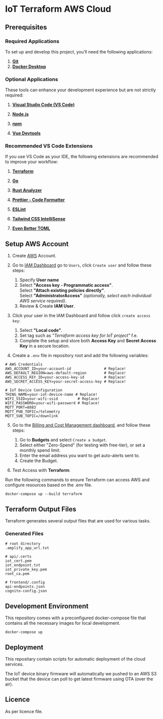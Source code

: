 # IoT Terraform AWS Cloud

## Prerequisites

### Required Applications

To set up and develop this project, you’ll need the following applications:

1. **[Git](https://git-scm.com/downloads)**
2. **[Docker Desktop](https://www.docker.com/products/docker-desktop/)**

### Optional Applications

These tools can enhance your development experience but are not strictly required:

1. **[Visual Studio Code (VS Code)](https://code.visualstudio.com/)**

2. **[Node.js](https://nodejs.org/)**

3. **[npm](https://docs.npmjs.com/downloading-and-installing-node-js-and-npm)**

4. **[Vue Devtools](https://devtools.vuejs.org/guide/installation.html)**

### Recommended VS Code Extensions

If you use VS Code as your IDE, the following extensions are recommended to improve your workflow:

1. **[Terraform](https://marketplace.visualstudio.com/items?itemName=hashicorp.terraform)**

2. **[Go](https://marketplace.visualstudio.com/items?itemName=golang.Go)**

3. **[Rust Analyzer](https://marketplace.visualstudio.com/items?itemName=rust-lang.rust-analyzer)**

4. **[Prettier - Code Formatter](https://marketplace.visualstudio.com/items?itemName=esbenp.prettier-vscode)**

5. **[ESLint](https://marketplace.visualstudio.com/items?itemName=dbaeumer.vscode-eslint)**

6. **[Tailwind CSS IntelliSense](https://marketplace.visualstudio.com/items?itemName=bradlc.vscode-tailwindcss)**

7. **[Even Better TOML](https://marketplace.visualstudio.com/items?itemName=tamasfe.even-better-toml)**

## Setup AWS Account

1. Create [AWS](https://console.aws.amazon.com/) Account.
2. Go to [IAM Dashboard](https://console.aws.amazon.com/iam/) go to `Users`, click `Create user` and follow these steps:

   1. Specify **User name**
   2. Select **"Access key - Programmatic access"**.  
      Select **"Attach existing policies directly"**.  
      Select **"AdministratorAccess"** _(optionally, select each individual AWS service required)_.
   3. Review & Create **IAM User**.

3. Click your user in the IAM Dashboard and follow click `create access key`:

   1. Select **"Local code"**.
   2. Set tag such as _"Terraform access key for IoT project"_ f.e.
   3. Complete the setup and store both **Access Key** and **Secret Access Key** in a secure location.

4. Create a `.env` file in repository root and add the following variables:

```shell
# AWS Credentials
AWS_ACCOUNT_ID=your-account-id               # Replace!
AWS_DEFAULT_REGION=aws-default-region        # Replace!
AWS_ACCESS_KEY_ID=your-access-key-id         # Replace!
AWS_SECRET_ACCESS_KEY=your-secret-access-key # Replace!

# IoT Device Configuration
THING_NAME=your-iot-device-name # Replace!
WIFI_SSID=your-wifi-ssid         # Replace!
WIFI_PASSWORD=your-wifi-password # Replace!
MQTT_PORT=8883
MQTT_PUB_TOPIC=/telemetry
MQTT_SUB_TOPIC=/downlink
```

5. Go to the [Billing and Cost Management dashboard](https://console.aws.amazon.com/costmanagement/), and follow these steps:

   1. Go to **Budgets** and select `Create a budget`.
   2. Select either "Zero-Spend" (for testing with free-tier), or set a monthly spend limit.
   3. Enter the email address you want to get auto-alerts sent to.
   4. Create the Budget.

6. Test Access with **Terraform**:

Run the following commands to ensure Terraform can access AWS and configure resources based on the .env file.

```shell
docker-compose up --build terraform
```

## Terraform Output Files

Terraform generates several output files that are used for various tasks.

### Generated Files

```shell
# root directory
.amplify_app_url.txt

# api/.certs
iot_cert.pem
iot_endpoint.txt
iot_private_key.pem
root_ca.pem

# frontend/.config
api-endpoints.json
cognito-config.json
```

## Development Environment

This repository comes with a preconfigured docker-compose file that contains all the necessary images for local development.

```shell
docker-compose up
```

## Deployment

This repositary contain scripts for automatic deployment of the cloud services.

The IoT device binary firmware will automatically we pushed to an AWS S3 bucket that the device can poll to get latest firmware using OTA (over the air).

## Licence

As per licence file.
